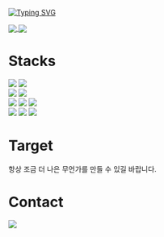 [![Typing SVG](https://readme-typing-svg.demolab.com?font=Fira+Code&size=30&duration=3000&color=11F781&background=000000&center=true&vCenter=true&multiline=true&width=844&height=90&lines=We+do+work+and+the+world+stays+handy;That's+the+development)](https://git.io/typing-svg)



<a href=""> <img align="center" src="https://github-readme-stats-sigma-five.vercel.app/api/top-langs/?username=Hounds1&theme=dark&line_height=40&hide=css"/> </a> <a href=""> <img align="center" src="https://github-readme-stats-sigma-five.vercel.app/api?username=Hounds1&show_icons=true&rank_icon=github&card_width=450&line_height=30&theme=dark"/> </a>

# Stacks
![](https://img.shields.io/badge/Java-007396?style=flat&logo=OpenJDK&logoColor=white) ![](https://img.shields.io/badge/Javascript-F7DF1E?style=flat&logo=javascript&logoColor=white) </br>
![](https://img.shields.io/badge/Spring-6DB33F?style=flat&logo=Spring&logoColor=white) ![](https://img.shields.io/badge/Spring_Boot-6DB33F?style=flat&logo=springboot&logoColor=white) </br>
![](https://img.shields.io/badge/oracle-F80000?style=flat&logo=oracle&logoColor=white) ![](https://img.shields.io/badge/MySQL-4479A1?style=flat&logo=mysql&logoColor=white) ![](https://img.shields.io/badge/MariaDB-003545?style=flat&logo=mariadb&logoColor=white) </br>
![](https://img.shields.io/badge/gradle-02303A?style=flat&logo=gradle&logoColor=white) ![](https://img.shields.io/badge/Maven-C71A36?style=flat&logo=apachemaven&logoColor=white) ![](https://img.shields.io/badge/git-F05032?style=flat&logo=git&logoColor=white) </br>

# Target
항상 조금 더 나은 무언가를 만들 수 있길 바랍니다.


# Contact
![](https://img.shields.io/badge/Gmail:zoodisx@gmail.com-EA4335?style=flat&logo=gmail&logoColor=white)

<!--
**Hounds1/Hounds1** is a ✨ _special_ ✨ repository because its `README.md` (this file) appears on your GitHub profile.

Here are some ideas to get you started:

- 🔭 I’m currently working on ...
- 🌱 I’m currently learning ...
- 👯 I’m looking to collaborate on ...
- 🤔 I’m looking for help with ...
- 💬 Ask me about ...
- 📫 How to reach me: ...
- 😄 Pronouns: ...
- ⚡ Fun fact: ...
-->
